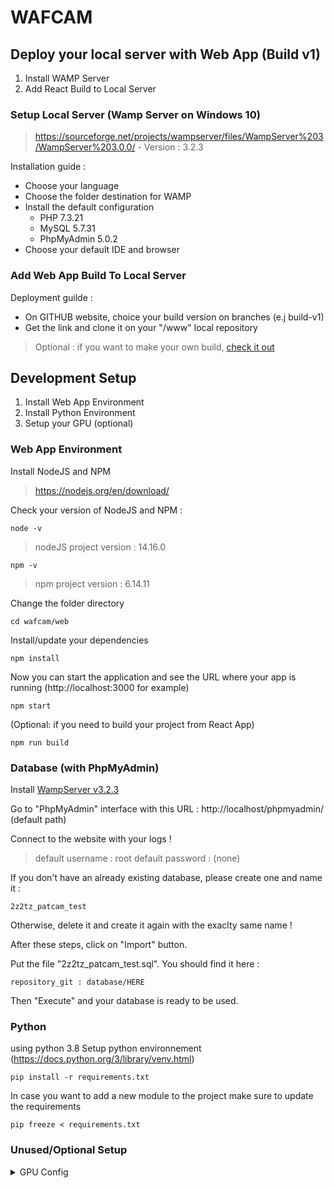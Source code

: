 # WAFCAM

## Deploy your local server with Web App (Build v1)

1. Install WAMP Server
2. Add React Build to Local Server

### Setup Local Server (Wamp Server on Windows 10)
> https://sourceforge.net/projects/wampserver/files/WampServer%203/WampServer%203.0.0/ - Version : 3.2.3

Installation guide :
- Choose your language
- Choose the folder destination for WAMP
- Install the default configuration
    - PHP 7.3.21
    - MySQL 5.7.31
    - PhpMyAdmin 5.0.2
- Choose your default IDE and browser

### Add Web App Build To Local Server
Deployment guilde :
- On GITHUB website, choice your build version on branches (e.j build-v1)
- Get the link and clone it on your "/www" local repository

> Optional : if you want to make your own build, [check it out](#web-app-environment)

## Development Setup

1. Install Web App Environment
2. Install Python Environment
3. Setup your GPU (optional)

### Web App Environment
Install NodeJS and NPM 
> https://nodejs.org/en/download/

Check your version of NodeJS and NPM :
```
node -v
```
> nodeJS project version : 14.16.0
```
npm -v
```
> npm project version : 6.14.11

Change the folder directory
```
cd wafcam/web
```

Install/update your dependencies
```
npm install
```

Now you can start the application and see the URL where your app is running (http://localhost:3000 for example)
```
npm start
```

(Optional: if you need to build your project from React App) 
```
npm run build
```

### Database (with PhpMyAdmin)
Install [WampServer v3.2.3](#setup-local-server-wamp-server-on-windows-10)

Go to "PhpMyAdmin" interface with this URL : http://localhost/phpmyadmin/ (default path)

Connect to the website with your logs !
> default username : root
> default password : (none)

If you don't have an already existing database, please create one and name it :
```
2z2tz_patcam_test 
```

Otherwise, delete it and create it again with the exaclty same name !

After these steps, click on "Import" button.

Put the file "2z2tz_patcam_test.sql". You should find it here :
```
repository_git : database/HERE
```

Then "Execute" and your database is ready to be used.

### Python
using python 3.8
Setup python environnement (https://docs.python.org/3/library/venv.html)
```
pip install -r requirements.txt
```
In case you want to add a new module to the project make sure to update the requirements
```
pip freeze < requirements.txt
```

### Unused/Optional Setup
<details><summary>GPU Config</summary>

(Not used at the moment but it could be possible to use GPU to detect objects)
Tensorflow config : 
- Update Nvidia drivers tested with 460.x versions
- Download CUDA 11.2 [here](https://developer.nvidia.com/cuda-downloads?target_os=Windows&target_arch=x86_64&target_version=10&target_type=exelocal)
- Download cuDNN 8.1.1 [here](https://developer.nvidia.com/rdp/cudnn-download) unzip and add <DIR>/cuda/bin to you path
- test with 
    ```
  python -c "import tensorflow as tf;print(tf.reduce_sum(tf.random.normal([1000, 1000])))"
    ```

</details>
